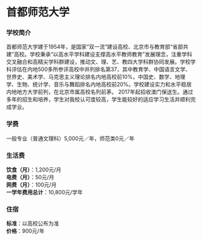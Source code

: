 # 首都师范大学
### 学校简介
首都师范大学建于1954年，是国家“双一流”建设高校、北京市与教育部“省部共建”高校。学校秉承“以高水平学科建设支撑高水平教师教育”发展理念，注重学科交叉融合和高精尖学科群建设，推动文、理、艺、教四大学科群协同发展。学校学科评估在内地500多所参评高校中并列排名第37，其中教育学、中国语言文学、世界史、美术学、马克思主义理论排名内地高校前10%，中国史、数学、地理学、生物、统计学、音乐与舞蹈排名内地高校前20%。学校建设实力和水平稳居内地地方大学前列，在北京市属高校名列前茅。 2017年起招收澳门保送生。通过多年的招生和培养，学生对我校认可度较高，学生能较好的适应学习生活并顺利完成学业。

### 学费
一般专业（普通文理科）5,000元／年，师范类0元／年

### 生活费
**饮食（月）**：1,200元/月  
**电费（月）**：50元/月  
**网费（月）**：100元/月  
**一学年费用总计**：10,800元/学年  

### 住宿
**标准**：以高校公布为准  
**价格**：900元/年  
